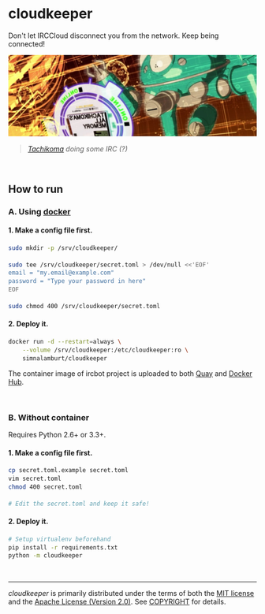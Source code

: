 cloudkeeper
===============
Don't let IRCCloud disconnect you from the network. Keep being connected!

![Tachikoma doing some IRC]

> *[Tachikoma] doing some IRC (?)*

<br>

How to run
--------
### A. Using [docker]
#### 1. Make a config file first.
```bash
sudo mkdir -p /srv/cloudkeeper/

sudo tee /srv/cloudkeeper/secret.toml > /dev/null <<'EOF'
email = "my.email@example.com"
password = "Type your password in here"
EOF

sudo chmod 400 /srv/cloudkeeper/secret.toml
```

#### 2. Deploy it.
```bash
docker run -d --restart=always \
    --volume /srv/cloudkeeper:/etc/cloudkeeper:ro \
    simnalamburt/cloudkeeper
```

The container image of ircbot project is uploaded to both [Quay] and [Docker Hub].

[Quay]: https://quay.io/repository/simnalamburt/cloudkeeper
[Docker Hub]: https://hub.docker.com/r/simnalamburt/cloudkeeper/

<br>

### B. Without container
Requires Python 2.6+ or 3.3+.

#### 1. Make a config file first.
```bash
cp secret.toml.example secret.toml
vim secret.toml
chmod 400 secret.toml

# Edit the secret.toml and keep it safe!
```

#### 2. Deploy it.
```bash
# Setup virtualenv beforehand
pip install -r requirements.txt
python -m cloudkeeper
```

<br>

--------
*cloudkeeper* is primarily distributed under the terms of both the [MIT
license] and the [Apache License (Version 2.0)]. See [COPYRIGHT] for details.

[Tachikoma doing some IRC]: tachikoma.jpg
[Tachikoma]: https://en.wikipedia.org/wiki/Tachikoma
[docker]: https://docker.com/
[MIT license]: LICENSE-MIT
[Apache License (Version 2.0)]: LICENSE-APACHE
[COPYRIGHT]: COPYRIGHT
